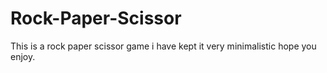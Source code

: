 # Rock-Paper-Scissor
This is a rock paper scissor game i have kept it very minimalistic hope you enjoy.
